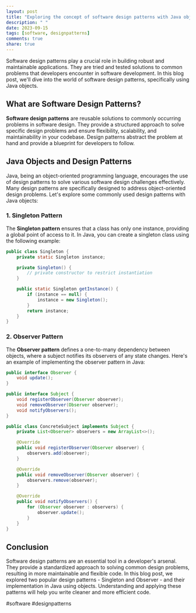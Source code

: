 ```yaml
---
layout: post
title: "Exploring the concept of software design patterns with Java objects"
description: " "
date: 2023-09-15
tags: [software, designpatterns]
comments: true
share: true
---
```


Software design patterns play a crucial role in building robust and maintainable applications. They are tried and tested solutions to common problems that developers encounter in software development. In this blog post, we'll dive into the world of software design patterns, specifically using Java objects.

## What are Software Design Patterns?

**Software design patterns** are reusable solutions to commonly occurring problems in software design. They provide a structured approach to solve specific design problems and ensure flexibility, scalability, and maintainability in your codebase. Design patterns abstract the problem at hand and provide a blueprint for developers to follow.

## Java Objects and Design Patterns

Java, being an object-oriented programming language, encourages the use of design patterns to solve various software design challenges effectively. Many design patterns are specifically designed to address object-oriented design problems. Let's explore some commonly used design patterns with Java objects:

### 1. Singleton Pattern

The **Singleton pattern** ensures that a class has only one instance, providing a global point of access to it. In Java, you can create a singleton class using the following example:

```java
public class Singleton {
    private static Singleton instance;

    private Singleton() {
        // private constructor to restrict instantiation
    }

    public static Singleton getInstance() {
        if (instance == null) {
            instance = new Singleton();
        }
        return instance;
    }
}
```

### 2. Observer Pattern

The **Observer pattern** defines a one-to-many dependency between objects, where a subject notifies its observers of any state changes. Here's an example of implementing the observer pattern in Java:

```java
public interface Observer {
    void update();
}

public interface Subject {
    void registerObserver(Observer observer);
    void removeObserver(Observer observer);
    void notifyObservers();
}

public class ConcreteSubject implements Subject {
    private List<Observer> observers = new ArrayList<>();

    @Override
    public void registerObserver(Observer observer) {
        observers.add(observer);
    }

    @Override
    public void removeObserver(Observer observer) {
        observers.remove(observer);
    }

    @Override
    public void notifyObservers() {
        for (Observer observer : observers) {
            observer.update();
        }
    }
}
```

## Conclusion

Software design patterns are an essential tool in a developer's arsenal. They provide a standardized approach to solving common design problems, resulting in more maintainable and flexible code. In this blog post, we explored two popular design patterns - Singleton and Observer - and their implementation in Java using objects. Understanding and applying these patterns will help you write cleaner and more efficient code.

#software #designpatterns